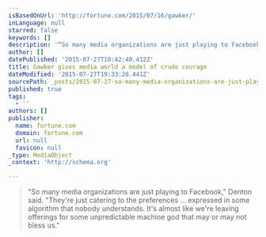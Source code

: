 ```yaml
---
isBasedOnUrl: 'http://fortune.com/2015/07/16/gawker/'
inLanguage: null
starred: false
keywords: []
description: '“So many media organizations are just playing to Facebook,” Denton said. “They’re just catering to the preferences … expressed in some algorithm that nobody und'
author: []
datePublished: '2015-07-27T10:42:40.412Z'
title: Gawker gives media world a model of crude courage
dateModified: '2015-07-27T19:33:28.441Z'
sourcePath: _posts/2015-07-27-so-many-media-organizations-are-just-playing-to-facebook.md
published: true
tags:
  - ''
authors: []
publisher:
  name: fortune.com
  domain: fortune.com
  url: null
  favicon: null
_type: MediaObject
_context: 'http://schema.org'

---
```

> "So many media organizations are just playing to Facebook," Denton said. "They're just catering to the preferences ... expressed in some algorithm that nobody understands. It's almost like we're leaving offerings for some unpredictable machine god that may or may not bless us."